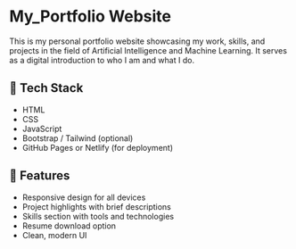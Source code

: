 # My_Portfolio Website

This is my personal portfolio website showcasing my work, skills, and projects in the field of Artificial Intelligence and Machine Learning. It serves as a digital introduction to who I am and what I do.

## 🔧 Tech Stack
- HTML  
- CSS  
- JavaScript  
- Bootstrap / Tailwind (optional)  
- GitHub Pages or Netlify (for deployment)

## 🚀 Features
- Responsive design for all devices  
- Project highlights with brief descriptions  
- Skills section with tools and technologies  
- Resume download option  
- Clean, modern UI
